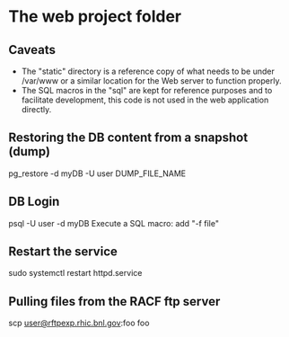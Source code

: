 # The web project folder

## Caveats
* The "static" directory is a reference copy of what needs to be under /var/www or a similar location for the Web server to function properly.
* The SQL macros in the "sql" are kept for reference purposes and to facilitate development, this code is not used in the web application directly.

## Restoring the DB content from a snapshot (dump)
pg_restore -d myDB -U user DUMP_FILE_NAME

## DB Login
psql -U user -d myDB
Execute a SQL macro: add "-f file"

## Restart the service
sudo systemctl restart httpd.service

## Pulling files from the RACF ftp server
scp user@rftpexp.rhic.bnl.gov:foo foo

